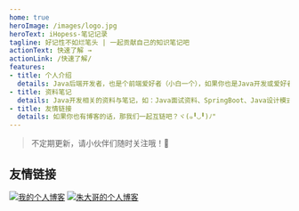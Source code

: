 ```yaml
---
home: true
heroImage: /images/logo.jpg
heroText: iHopess-笔记记录
tagline: 好记性不如烂笔头 | 一起贡献自己的知识笔记吧
actionText: 快速了解 →
actionLink: /快速了解/
features:
- title: 个人介绍
  details: Java后端开发者，也是个前端爱好者（小白一个），如果你也是Java开发或爱好者，就一起学习吧。
- title: 资料笔记
  details: Java开发相关的资料与笔记，如：Java面试资料、SpringBoot、Java设计模式等。
- title: 友情链接
  details: 如果你也有博客的话，那我们一起互链吧？ヾ(๑╹◡╹)ﾉ"
---
```


> 不定期更新，请小伙伴们随时关注哦！:tada:

## 友情链接

<a href="https://layne666.cn/" target="_blank"><img src="/images/links/Layne666.jpg" title="我的个人博客" class="friendlinks"/></a>
<a href="https://yuefengs.top/" target="_blank"><img src="/images/links/zhudage.jpg" title="朱大哥的个人博客" class="friendlinks"/></a>


